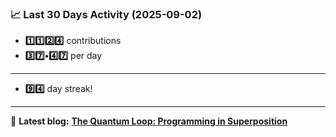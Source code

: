<!--START_STATS-->
### 📈 Last 30 Days Activity (2025-09-02)  
- **1️⃣1️⃣2️⃣4️⃣** contributions  
- **3️⃣7️⃣•4️⃣7️⃣** per day
---
- **9️⃣4️⃣** day streak!
---
📝 **Latest blog:** [**The Quantum Loop: Programming in Superposition**](https://andriak.com/blog/quantum-loop)
<!--END_STATS-->

